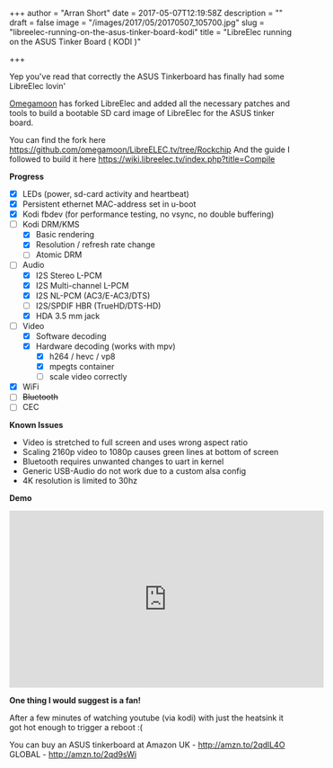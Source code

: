 +++
author = "Arran Short"
date = 2017-05-07T12:19:58Z
description = ""
draft = false
image = "/images/2017/05/20170507_105700.jpg"
slug = "libreelec-running-on-the-asus-tinker-board-kodi"
title = "LibreElec running on the ASUS Tinker Board ( KODI )"

+++


Yep you've read that correctly the ASUS Tinkerboard has finally had some LibreElec lovin'

[Omegamoon](http://www.omegamoon.com) has forked LibreElec and added all the necessary patches and tools to build a bootable SD card image of LibreElec for the ASUS tinker board.

You can find the fork here https://github.com/omegamoon/LibreELEC.tv/tree/Rockchip
And the guide I followed to build it here https://wiki.libreelec.tv/index.php?title=Compile

**Progress**

* [x] LEDs (power, sd-card activity and heartbeat)
* [x] Persistent ethernet MAC-address set in u-boot
* [x] Kodi fbdev (for performance testing, no vsync, no double buffering)
* [ ] Kodi DRM/KMS
  * [x] Basic rendering
  * [x] Resolution / refresh rate change
  * [ ] Atomic DRM
* [ ] Audio
  * [x] I2S Stereo L-PCM
  * [x] I2S Multi-channel L-PCM
  * [x] I2S NL-PCM (AC3/E-AC3/DTS)
  * [ ] I2S/SPDIF HBR (TrueHD/DTS-HD)
  * [x] HDA 3.5 mm jack
* [ ] Video
  * [x] Software decoding
  * [x] Hardware decoding (works with mpv)
    * [x] h264 / hevc / vp8
    * [x] mpegts container
    * [ ] scale video correctly
* [x] WiFi
* [ ] ~~Bluetooth~~
* [ ] CEC

**Known Issues**

* Video is stretched to full screen and uses wrong aspect ratio
* Scaling 2160p video to 1080p causes green lines at bottom of screen
* Bluetooth requires unwanted changes to uart in kernel
* Generic USB-Audio do not work due to a custom alsa config
* 4K resolution is limited to 30hz

**Demo**
<iframe width="560" height="315" src="https://www.youtube.com/embed/q8v-gZ-2DGA" frameborder="0" allowfullscreen></iframe>

**One thing I would suggest is a fan!**

After a few minutes of watching youtube (via kodi) with just the heatsink it got hot enough to trigger a reboot :( 



You can buy an ASUS tinkerboard at Amazon 
UK - http://amzn.to/2qdlL4O
GLOBAL - http://amzn.to/2qd9sWi

